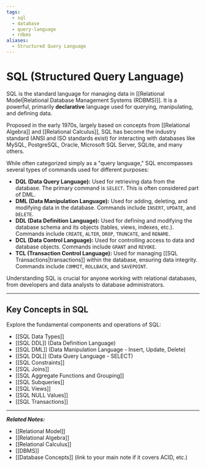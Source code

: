 ```yaml
---
tags:
  - sql
  - database
  - query-language
  - rdbms
aliases:
  - Structured Query Language
---
```


# SQL (Structured Query Language)

SQL is the standard language for managing data in [[Relational Model|Relational Database Management Systems (RDBMS)]]. It is a powerful, primarily **declarative** language used for querying, manipulating, and defining data.

Proposed in the early 1970s, largely based on concepts from [[Relational Algebra]] and [[Relational Calculus]], SQL has become the industry standard (ANSI and ISO standards exist) for interacting with databases like MySQL, PostgreSQL, Oracle, Microsoft SQL Server, SQLite, and many others.

While often categorized simply as a "query language," SQL encompasses several types of commands used for different purposes:

* **DQL (Data Query Language):** Used for retrieving data from the database. The primary command is `SELECT`. This is often considered part of DML.
* **DML (Data Manipulation Language):** Used for adding, deleting, and modifying data in the database. Commands include `INSERT`, `UPDATE`, and `DELETE`.
* **DDL (Data Definition Language):** Used for defining and modifying the database schema and its objects (tables, views, indexes, etc.). Commands include `CREATE`, `ALTER`, `DROP`, `TRUNCATE`, and `RENAME`.
* **DCL (Data Control Language):** Used for controlling access to data and database objects. Commands include `GRANT` and `REVOKE`.
* **TCL (Transaction Control Language):** Used for managing [[SQL Transactions|transactions]] within the database, ensuring data integrity. Commands include `COMMIT`, `ROLLBACK`, and `SAVEPOINT`.

Understanding SQL is crucial for anyone working with relational databases, from developers and data analysts to database administrators.

---

## Key Concepts in SQL

Explore the fundamental components and operations of SQL:

* [[SQL Data Types]]
* [[SQL DDL]] (Data Definition Language)
* [[SQL DML]] (Data Manipulation Language - Insert, Update, Delete)
* [[SQL DQL]] (Data Query Language - SELECT)
* [[SQL Constraints]]
* [[SQL Joins]]
* [[SQL Aggregate Functions and Grouping]]
* [[SQL Subqueries]]
* [[SQL Views]]
* [[SQL NULL Values]]
* [[SQL Transactions]]

---
_**Related Notes:**_
- [[Relational Model]]
- [[Relational Algebra]]
- [[Relational Calculus]]
- [[DBMS]]
- [[Database Concepts]] (link to your main note if it covers ACID, etc.)